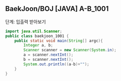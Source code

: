 ## BaekJoon/BOJ [JAVA] A-B_1001

단계: 입출력 받아보기
```java
import java.util.Scanner;
public class baekjoon_1001 {
    public static void main(String[] argc){
        Integer a, b;
        Scanner scanner = new Scanner(System.in);
        a = scanner.nextInt();
        b = scanner.nextInt();
        System.out.println((a-b)+"");
    }
}


```
